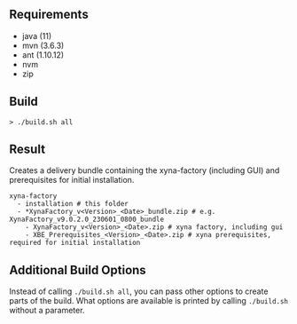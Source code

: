 ## Requirements
* java (11)
* mvn (3.6.3)
* ant (1.10.12)
* nvm
* zip

## Build
`> ./build.sh all`

## Result
Creates a delivery bundle containing the xyna-factory (including GUI) and prerequisites for initial installation.

```
xyna-factory
  - installation # this folder
  - *XynaFactory_v<Version>_<Date>_bundle.zip # e.g. XynaFactory_v9.0.2.0_230601_0800_bundle
    - XynaFactory_v<Version>_<Date>.zip # xyna factory, including gui
    - XBE_Prerequisites_<Version>_<Date>.zip # xyna prerequisites, required for initial installation
```

## Additional Build Options
Instead of calling `./build.sh all`, you can pass other options to create parts of the build. What options are available is printed by calling `./build.sh` without a parameter.

